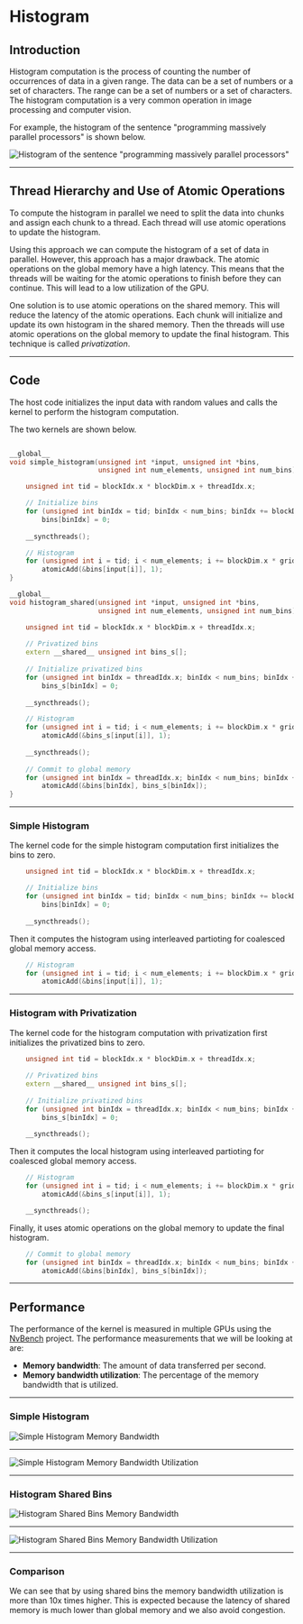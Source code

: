# Histogram

## Introduction

Histogram computation is the process of counting the number of occurrences of data in a given range. The data can be a set of numbers or a set of characters. The range can be a set of numbers or a set of characters. The histogram computation is a very common operation in image processing and computer vision.

For example, the histogram of the sentence "programming massively parallel processors" is shown below.

![Histogram of the sentence "programming massively parallel processors"](Images/histogram.png)

---

## Thread Hierarchy and Use of Atomic Operations

To compute the histogram in parallel we need to split the data into chunks and assign each chunk to a thread. Each thread will use atomic operations to update the histogram.

Using this approach we can compute the histogram of a set of data in parallel. However, this approach has a major drawback. The atomic operations on the global memory have a high latency. This means that the threads will be waiting for the atomic operations to finish before they can continue. This will lead to a low utilization of the GPU.

One solution is to use atomic operations on the shared memory. This will reduce the latency of the atomic operations. Each chunk will initialize and update its own histogram in the shared memory. Then the threads will use atomic operations on the global memory to update the final histogram. This technique is called *privatization*.

---

## Code

The host code initializes the input data with random values and calls the kernel to perform the histogram computation.

The two kernels are shown below.

```cpp

__global__
void simple_histogram(unsigned int *input, unsigned int *bins,
                      unsigned int num_elements, unsigned int num_bins) {

    unsigned int tid = blockIdx.x * blockDim.x + threadIdx.x;

    // Initialize bins
    for (unsigned int binIdx = tid; binIdx < num_bins; binIdx += blockDim.x * gridDim.x)
        bins[binIdx] = 0;
        
    __syncthreads();

    // Histogram
    for (unsigned int i = tid; i < num_elements; i += blockDim.x * gridDim.x)
        atomicAdd(&bins[input[i]], 1);
}

__global__ 
void histogram_shared(unsigned int *input, unsigned int *bins,
                      unsigned int num_elements, unsigned int num_bins) {

    unsigned int tid = blockIdx.x * blockDim.x + threadIdx.x;
    
    // Privatized bins
    extern __shared__ unsigned int bins_s[];
    
    // Initialize privatized bins
    for (unsigned int binIdx = threadIdx.x; binIdx < num_bins; binIdx += blockDim.x)
        bins_s[binIdx] = 0;
        
    __syncthreads();

    // Histogram
    for (unsigned int i = tid; i < num_elements; i += blockDim.x * gridDim.x)
        atomicAdd(&bins_s[input[i]], 1);
        
    __syncthreads();
    
    // Commit to global memory
    for (unsigned int binIdx = threadIdx.x; binIdx < num_bins; binIdx += blockDim.x)
        atomicAdd(&bins[binIdx], bins_s[binIdx]);
}
```
---

### Simple Histogram

The kernel code for the simple histogram computation first initializes the bins to zero.

```cpp
    unsigned int tid = blockIdx.x * blockDim.x + threadIdx.x;

    // Initialize bins
    for (unsigned int binIdx = tid; binIdx < num_bins; binIdx += blockDim.x * gridDim.x)
        bins[binIdx] = 0;
        
    __syncthreads();
```

Then it computes the histogram using interleaved partioting for coalesced global memory access.

```cpp
    // Histogram
    for (unsigned int i = tid; i < num_elements; i += blockDim.x * gridDim.x)
        atomicAdd(&bins[input[i]], 1);
```

---

### Histogram with Privatization

The kernel code for the histogram computation with privatization first initializes the privatized bins to zero.

```cpp
    unsigned int tid = blockIdx.x * blockDim.x + threadIdx.x;
    
    // Privatized bins
    extern __shared__ unsigned int bins_s[];
    
    // Initialize privatized bins
    for (unsigned int binIdx = threadIdx.x; binIdx < num_bins; binIdx += blockDim.x)
        bins_s[binIdx] = 0;
        
    __syncthreads();
```

Then it computes the local histogram using interleaved partioting for coalesced global memory access.

```cpp
    // Histogram
    for (unsigned int i = tid; i < num_elements; i += blockDim.x * gridDim.x)
        atomicAdd(&bins_s[input[i]], 1);

    __syncthreads();
```

Finally, it uses atomic operations on the global memory to update the final histogram.

```cpp    
    // Commit to global memory
    for (unsigned int binIdx = threadIdx.x; binIdx < num_bins; binIdx += blockDim.x)
        atomicAdd(&bins[binIdx], bins_s[binIdx]);
```

---

## Performance

The performance of the kernel is measured in multiple GPUs using the [NvBench](https://github.com/NVIDIA/nvbench) project. The performance measurements that we will be looking at are:

 - **Memory bandwidth**: The amount of data transferred per second.
 - **Memory bandwidth utilization**: The percentage of the memory bandwidth that is utilized.

---

### Simple Histogram

![Simple Histogram Memory Bandwidth](BenchResults/plots/Simple%20Histogram%20(Different%20Array%20sizes)%20-%20Memory%20Bandwidth%20(GB%20per%20s).png)

---

![Simple Histogram Memory Bandwidth Utilization](BenchResults/plots/Simple%20Histogram%20(Different%20Array%20sizes)%20-%20Memory%20Bandwidth%20Utilization.png)

---

### Histogram Shared Bins

![Histogram Shared Bins Memory Bandwidth](BenchResults/plots/Histogram%20Shared%20Bins%20(Different%20Array%20sizes)%20-%20Memory%20Bandwidth%20(GB%20per%20s).png)

---

![Histogram Shared Bins Memory Bandwidth Utilization](BenchResults/plots/Histogram%20Shared%20Bins%20(Different%20Array%20sizes)%20-%20Memory%20Bandwidth%20Utilization.png)

---

### Comparison

We can see that by using shared bins the memory bandwidth utilization is more than 10x times higher. This is expected because the latency of shared memory is much lower than global memory and we also avoid congestion.